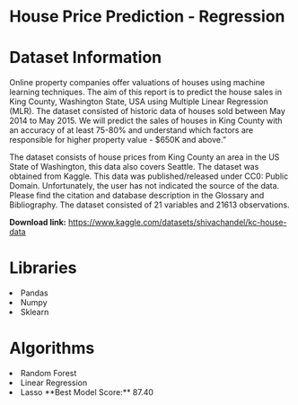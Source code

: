 # House Price Prediction - Regression

# Dataset Information
Online property companies offer valuations of houses using machine learning techniques. The aim of this report is to predict the house sales in King County, Washington State, USA using Multiple Linear Regression (MLR). The dataset consisted of historic data of houses sold between May 2014 to May 2015.
We will predict the sales of houses in King County with an accuracy of at least 75-80% and understand which factors are responsible for higher property value - $650K and above.”

The dataset consists of house prices from King County an area in the US State of Washington, this data also covers Seattle. The dataset was obtained from Kaggle. This data was published/released under CC0: Public Domain. Unfortunately, the user has not indicated the source of the data. Please find the citation and database description in the Glossary and Bibliography.
The dataset consisted of 21 variables and 21613 observations.

**Download link:** https://www.kaggle.com/datasets/shivachandel/kc-house-data

# Libraries
<li>Pandas
<li>Numpy
<li>Sklearn

# Algorithms
<li>Random Forest
<li>Linear Regression
<li>Lasso
**Best Model Score:** 87.40
